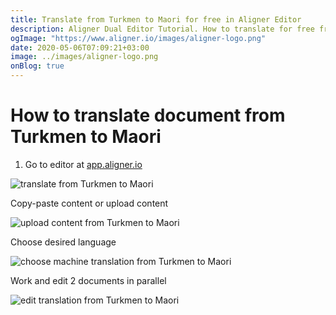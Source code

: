 ```yaml
---
title: Translate from Turkmen to Maori for free in Aligner Editor
description: Aligner Dual Editor Tutorial. How to translate for free from Turkmen to Maori. Aligner is multilingual document management platform. 
ogImage: "https://www.aligner.io/images/aligner-logo.png"
date: 2020-05-06T07:09:21+03:00
image: ../images/aligner-logo.png
onBlog: true
---
```


# How to translate document from Turkmen to Maori

1. Go to editor at [app.aligner.io](https://app.aligner.io "Aligner App web page")

![translate from Turkmen to Maori](../aligner-blank-editor.png "translate from Turkmen to Maori")

Copy-paste content or upload content

![upload content from Turkmen to Maori](../aligner-uploaded-document.png "upload content from Turkmen to Maori")

Choose desired language

![choose machine translation from Turkmen to Maori](../aligner-language-dropdown.png "choose machine translation from Turkmen to Maori")

Work and edit 2 documents in parallel

![edit translation from Turkmen to Maori](../aligner-double-sitded-editor.png "edit translation from Turkmen to Maori")


